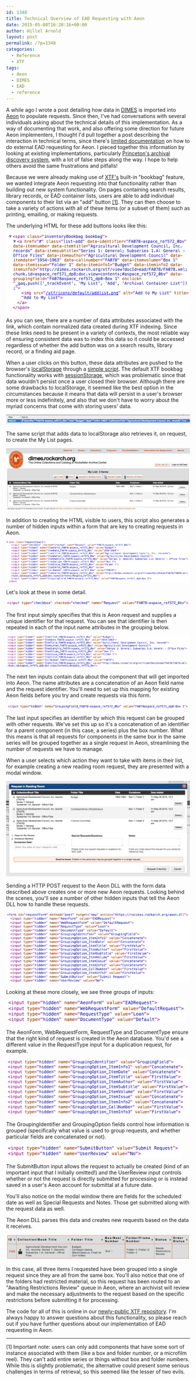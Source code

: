 ```yaml
---
id: 1348
title: Technical Overview of EAD Requesting with Aeon
date: 2015-05-08T16:28:16+00:00
author: Hillel Arnold
layout: post
permalink: /?p=1348
categories:
  - Reference
  - XTF
tags:
  - Aeon
  - DIMES
  - EAD
  - reference
---
```

A while ago I wrote a post detailing how data in [DIMES](http://dimes.rockarch.org/xtf/search) is imported into [Aeon](http://www.atlas-sys.com/aeon/) to populate requests. Since then, I've had conversations with several individuals asking about the technical details of this implementation. As a way of documenting that work, and also offering some direction for future Aeon implementers, I thought I'd pull together a post describing the interaction in technical terms, since there's [limited documentation](https://prometheus.atlas-sys.com/display/aeon/Submitting+Requests+via+EAD+Finding+Aids#SubmittingRequestsviaEADFindingAids-ExternalMethod) on how to do external EAD requesting for Aeon. I pieced together this information by looking at existing implementations, particularly [Princeton's archival discovery system](http://findingaids.princeton.edu/), with a lot of false steps along the way. I hope to help others avoid the same frustrations and pitfalls!<!--more-->

Because we were already making use of [XTF's](http://xtf.cdlib.org/) built-in "bookbag" feature, we wanted integrate Aeon requesting into that functionality rather than building out new system functionality. On pages containing search results, library records, or EAD container lists, users are able to add individual components to their list via an "add" button <a href="#_ftn1" name="_ftnref1">[1]</a>. They can then choose to take a variety of actions with all of these items (or a subset of them) such as printing, emailing, or making requests.

The underlying HTML for these add buttons looks like this:

![Bookbag button HTML](/wp-content/uploads/2015/05/Screen-Shot-2015-05-08-at-4.12.01-PM.png)

As you can see, there are a number of data attributes associated with the link, which contain normalized data created during XTF indexing. Since these links need to be present in a variety of contexts, the most reliable way of ensuring consistent data was to index this data so it could be accessed regardless of whether the add button was on a search results, library record, or a finding aid page.

When a user clicks on this button, these data attributes are pushed to the browser's [localStorage](https://developer.mozilla.org/en-US/docs/Web/API/Window/localStorage) through a [simple script](https://github.com/RockefellerArchiveCenter/XTF-RAC/blob/master/script/bookbag.js). The default XTF bookbag functionality works with [sessionStorage](https://developer.mozilla.org/en-US/docs/Web/API/Window/sessionStorage), which was problematic since that data wouldn't persist once a user closed their browser. Although there are some drawbacks to localStorage, it seemed like the best option in the circumstances because it means that data will persist in a user's browser more or less indefinitely, and also that we don't have to worry about the myriad concerns that come with storing users' data.

![localStorage](/wp-content/uploads/2015/05/Screen-Shot-2015-05-08-at-12.05.27-PM.png)

The same script that adds data to localStorage also retrieves it, on request, to create the My List pages.

![My List page](/wp-content/uploads/2015/05/Screen-Shot-2015-05-08-at-12.04.39-PM.png)

In addition to creating the HTML visible to users, this script also generates a number of hidden inputs within a form that are key to creating requests in Aeon.

![Aeon request form](/wp-content/uploads/2015/05/Screen-Shot-2015-05-08-at-12.07.27-PM.png)

Let's look at these in some detail.

![Input HTML](/wp-content/uploads/2015/05/Screen-Shot-2015-05-08-at-12.09.53-PM.png)

The first input simply specifies that this is Aeon request and supplies a unique identifier for that request. You can see that identifier is then repeated in each of the input name attributes in the grouping below.

![Aeon inputs HTML](/wp-content/uploads/2015/05/Screen-Shot-2015-05-08-at-12.12.42-PM.png)

The next ten inputs contain data about the component that will get imported into Aeon. The name attributes are a concatenation of an Aeon field name and the request identifier. You'll need to set up this mapping for existing Aeon fields before you try and create requests via this form.

![Aeon Grouping Identifier input](/wp-content/uploads/2015/05/Screen-Shot-2015-05-08-at-12.12.56-PM.png)

The last input specifies an identifier by which this request can be grouped with other requests. We've set this up so it's a concatenation of an identifier for a parent component (in this case, a series) plus the box number. What this means is that all requests for components in the same box in the same series will be grouped together as a single request in Aeon, streamlining the number of requests we have to manage.

When a user selects which action they want to take with items in their list, for example creating a new reading room request, they are presented with a modal window.

![Request modal window](/wp-content/uploads/2015/05/Screen-Shot-2015-05-08-at-12.18.27-PM.png)

Sending a HTTP POST request to the Aeon DLL with the form data described above creates one or more new Aeon requests. Looking behind the scenes, you'll see a number of other hidden inputs that tell the Aeon DLL how to handle these requests.

![Hidden input HTML](/wp-content/uploads/2015/05/Screen-Shot-2015-05-08-at-12.18.55-PM.png)

Looking at these more closely, we see three groups of inputs:

![Input groups](/wp-content/uploads/2015/05/Screen-Shot-2015-05-08-at-12.23.10-PM.png)

The AeonForm, WebRequestForm, RequestType and DocumentType ensure that the right kind of request is created in the Aeon database. You'd see a different value in the RequestType input for a duplication request, for example.

![Aeon inputs HTML](/wp-content/uploads/2015/05/Screen-Shot-2015-05-08-at-12.23.21-PM.png)

The GroupingIdentifier and GroupingOption fields control how information is grouped (specifically what value is used to group requests, and whether particular fields are concatenated or not).

![Submit button html](/wp-content/uploads/2015/05/Screen-Shot-2015-05-08-at-4.20.52-PM.png)

The SubmitButton input allows the request to actually be created (kind of an important input that I initially omitted!) and the UserReview input controls whether or not the request is directly submitted for processing or is instead saved in a user's Aeon account for submittal at a future date.

You'll also notice on the modal window there are fields for the scheduled date as well as Special Requests and Notes. Those get submitted along with the request data as well.

The Aeon DLL parses this data and creates new requests based on the data it receives.

![Request in Aeon](/wp-content/uploads/2015/05/Screen-Shot-2015-05-08-at-12.31.18-PM.png)

In this case, all three items I requested have been grouped into a single request since they are all from the same box. You'll also notice that one of the folders had restricted material, so this request has been routed to an "Awaiting Restrictions Review" queue in Aeon, where an archivist will review and make the necessary adjustments to the request based on the specific restrictions before submitting it for processing.

The code for all of this is online in our [newly-public XTF repository](https://github.com/RockefellerArchiveCenter/XTF-RAC). I'm always happy to answer questions about this functionality, so please reach out if you have further questions about our implementation of EAD requesting in Aeon.

* * *

<a name="_ftn1">[1]</a> Important note: users can only add components that have some sort of instance associated with them (like a box and folder number, or a microfilm reel). They can't add entire series or things without box and folder numbers. While this is slightly problematic, the alternative could present some serious challenges in terms of retrieval, so this seemed like the lesser of two evils.

